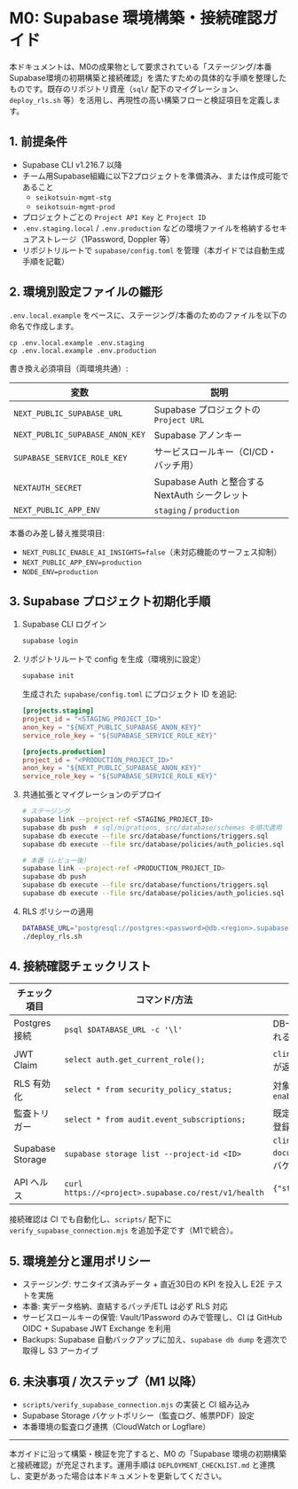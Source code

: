 # M0: Supabase 環境構築・接続確認ガイド

本ドキュメントは、M0の成果物として要求されている「ステージング/本番Supabase環境の初期構築と接続確認」を満たすための具体的な手順を整理したものです。既存のリポジトリ資産（`sql/` 配下のマイグレーション、`deploy_rls.sh` 等）を活用し、再現性の高い構築フローと検証項目を定義します。

## 1. 前提条件
- Supabase CLI v1.216.7 以降
- チーム用Supabase組織に以下2プロジェクトを準備済み、または作成可能であること
  - `seikotsuin-mgmt-stg`
  - `seikotsuin-mgmt-prod`
- プロジェクトごとの `Project API Key` と `Project ID`
- `.env.staging.local` / `.env.production` などの環境ファイルを格納するセキュアストレージ（1Password, Doppler 等）
- リポジトリルートで `supabase/config.toml` を管理（本ガイドでは自動生成手順を記載）

## 2. 環境別設定ファイルの雛形
`.env.local.example` をベースに、ステージング/本番のためのファイルを以下の命名で作成します。

```
cp .env.local.example .env.staging
cp .env.local.example .env.production
```

書き換え必須項目（両環境共通）:

| 変数 | 説明 |
| --- | --- |
| `NEXT_PUBLIC_SUPABASE_URL` | Supabase プロジェクトの `Project URL` |
| `NEXT_PUBLIC_SUPABASE_ANON_KEY` | Supabase アノンキー |
| `SUPABASE_SERVICE_ROLE_KEY` | サービスロールキー（CI/CD・バッチ用）|
| `NEXTAUTH_SECRET` | Supabase Auth と整合する NextAuth シークレット |
| `NEXT_PUBLIC_APP_ENV` | `staging` / `production` |

本番のみ差し替え推奨項目:

- `NEXT_PUBLIC_ENABLE_AI_INSIGHTS=false`（未対応機能のサーフェス抑制）
- `NEXT_PUBLIC_APP_ENV=production`
- `NODE_ENV=production`

## 3. Supabase プロジェクト初期化手順

1. Supabase CLI ログイン
   ```bash
   supabase login
   ```
2. リポジトリルートで config を生成（環境別に設定）
   ```bash
   supabase init
   ```
   生成された `supabase/config.toml` にプロジェクト ID を追記:
   ```toml
   [projects.staging]
   project_id = "<STAGING_PROJECT_ID>"
   anon_key = "${NEXT_PUBLIC_SUPABASE_ANON_KEY}"
   service_role_key = "${SUPABASE_SERVICE_ROLE_KEY}"

   [projects.production]
   project_id = "<PRODUCTION_PROJECT_ID>"
   anon_key = "${NEXT_PUBLIC_SUPABASE_ANON_KEY}"
   service_role_key = "${SUPABASE_SERVICE_ROLE_KEY}"
   ```
3. 共通拡張とマイグレーションのデプロイ
   ```bash
   # ステージング
   supabase link --project-ref <STAGING_PROJECT_ID>
   supabase db push  # sql/migrations, src/database/schemas を順次適用
   supabase db execute --file src/database/functions/triggers.sql
   supabase db execute --file src/database/policies/auth_policies.sql

   # 本番（レビュー後）
   supabase link --project-ref <PRODUCTION_PROJECT_ID>
   supabase db push
   supabase db execute --file src/database/functions/triggers.sql
   supabase db execute --file src/database/policies/auth_policies.sql
   ```
4. RLS ポリシーの適用
   ```bash
   DATABASE_URL="postgresql://postgres:<password>@db.<region>.supabase.co:5432/postgres"
   ./deploy_rls.sh
   ```

## 4. 接続確認チェックリスト

| チェック項目 | コマンド/方法 | 期待結果 |
| --- | --- | --- |
| Postgres 接続 | `psql $DATABASE_URL -c '\l'` | DB一覧が表示される |
| JWT Claim | `select auth.get_current_role();` | `clinic_admin` 等が返る |
| RLS 有効化 | `select * from security_policy_status;` | 対象テーブルが `enabled` |
| 監査トリガー | `select * from audit.event_subscriptions;` | 既定イベントが登録済 |
| Supabase Storage | `supabase storage list --project-id <ID>` | `clinical-documents` 等のバケット確認 |
| API ヘルス | `curl https://<project>.supabase.co/rest/v1/health` | `{"status":"ok"}` |

接続確認は CI でも自動化し、`scripts/` 配下に `verify_supabase_connection.mjs` を追加予定です（M1で統合）。

## 5. 環境差分と運用ポリシー
- ステージング: サニタイズ済みデータ + 直近30日の KPI を投入し E2E テストを実施
- 本番: 実データ格納、直結するバッチ/ETL は必ず RLS 対応
- サービスロールキーの保管: Vault/1Password のみで管理し、CI は GitHub OIDC + Supabase JWT Exchange を利用
- Backups: Supabase 自動バックアップに加え、`supabase db dump` を週次で取得し S3 アーカイブ

## 6. 未決事項 / 次ステップ（M1 以降）
- `scripts/verify_supabase_connection.mjs` の実装と CI 組み込み
- Supabase Storage バケットポリシー（監査ログ、帳票PDF）設定
- 本番環境の監査ログ連携（CloudWatch or Logflare）

---
本ガイドに沿って構築・検証を完了すると、M0 の「Supabase 環境の初期構築と接続確認」が充足されます。運用手順は `DEPLOYMENT_CHECKLIST.md` と連携し、変更があった場合は本ドキュメントを更新してください。
